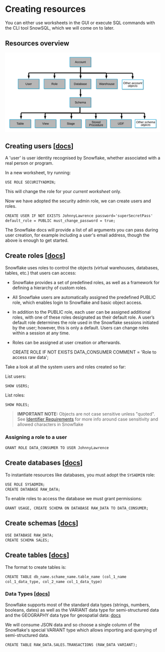 # Creating resources

You can either use worksheets in the GUI or execute SQL commands with the CLI tool SnowSQL, which we will come on to later.

## Resources overview

![Snowflake objects hierarchy](./assets/snowflake_objects_hierarchy.png "Snowflake objects hierarchy")


## Creating users [[docs](https://docs.snowflake.com/en/sql-reference/sql/create-user.html)]

A 'user' is user identity recognised by Snowflake, whether associated with a real person or program.

In a new worksheet, try running:

    USE ROLE SECURITYADMIN;

This will change the role for your _current worksheet_ only.

Now we have adopted the security admin role, we can create users and roles.

    CREATE USER IF NOT EXISTS JohnnyLawrence password='superSecretPass' default_role = PUBLIC must_change_password = true;

The Snowflake docs will provide a list of all arguments you can pass during user creation, for example including a user's email address, though the above is enough to get started.


## Create roles [[docs](https://docs.snowflake.com/en/sql-reference/sql/create-role.html)]

Snowflake uses roles to control the objects (virtual warehouses, databases, tables, etc.) that users can access:
* Snowflake provides a set of predefined roles, as well as a framework for defining a hierarchy of custom roles.
* All Snowflake users are automatically assigned the predefined PUBLIC role, which enables login to Snowflake and basic object access.
* In addition to the PUBLIC role, each user can be assigned additional roles, with one of these roles designated as their default role. A user’s default role determines the role used in the Snowflake sessions initiated by the user; however, this is only a default. Users can change roles within a session at any time.
* Roles can be assigned at user creation or afterwards.

    CREATE ROLE IF NOT EXISTS DATA_CONSUMER COMMENT = 'Role to access raw data';

Take a look at all the system users and roles created so far:

List users:

    SHOW USERS;

List roles:

    SHOW ROLES;

> **IMPORTANT NOTE:** Objects are not case sensitive unless "quoted". See [Identifier Requirements](https://docs.snowflake.com/en/sql-reference/identifiers-syntax.html) for more info around case sensitivity and allowed characters in Snowflake

### Assigning a role to a user

    GRANT ROLE DATA_CONSUMER TO USER JohnnyLawrence

## Create databases [[docs](https://docs.snowflake.com/en/sql-reference/sql/create-database.html)]

To instantiate resources like databases, you must adopt the `SYSADMIN` role:

    USE ROLE SYSADMIN;
    CREATE DATABASE RAW_DATA;


To enable roles to access the database we must grant permissions:

    GRANT USAGE, CREATE SCHEMA ON DATABASE RAW_DATA TO DATA_CONSUMER;


## Create schemas [[docs](https://docs.snowflake.com/en/sql-reference/sql/create-schema.html)]

    USE DATABASE RAW_DATA;
    CREATE SCHEMA SALES;

## Create tables [[docs](https://docs.snowflake.com/en/sql-reference/sql/create-table.html)]

The format to create tables is:

    CREATE TABLE db_name.schame_name.table_name (col_1_name col_1_data_type, col_2_name col_1_data_type)

### Data Types [[docs](https://docs.snowflake.com/en/sql-reference/intro-summary-data-types.html)]

Snowflake supports most of the standard data types (strings, numbers, booleans, dates) as well as the VARIANT data type for semi-structured data and the GEOGRAPHY data type for geospatial data: [docs](https://docs.snowflake.com/en/sql-reference/intro-summary-data-types.html)

We will consume JSON data and so choose a single column of the Snowflake's special VARIANT type which allows importing and querying of semi-structured data.

    CREATE TABLE RAW_DATA.SALES.TRANSACTIONS (RAW_DATA VARIANT);
